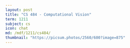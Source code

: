 ```yaml
---
layout: post
title: "CS 484 - Computational Vision"
term: 1211
subject: cs
icon: chat
md: /mdf/1211/cs484/
thumbnail: "https://picsum.photos/2560/600?image=875"
---
```

